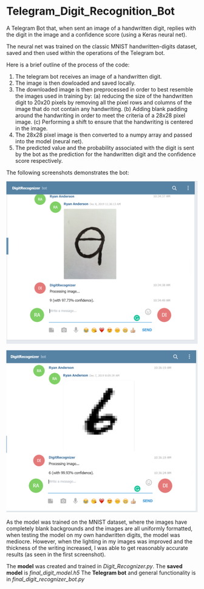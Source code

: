 # Telegram_Digit_Recognition_Bot
A Telegram Bot that, when sent an image of a handwritten digit, replies with the digit in the image and a confidence score (using a Keras neural net).

The neural net was trained on the classic MNIST handwritten-digits dataset, saved and then used within the operations of the Telegram bot.

Here is a brief outline of the process of the code:

1. The telegram bot receives an image of a handwritten digit.
2. The image is then dowloaded and saved locally.
3. The downloaded image is then preprocessed in order to best resemble the images used in training by: (a) reducing the size of the handwritten digit to 20x20 pixels by removing all the pixel rows and columns of the image that do not contain any handwriting. (b) Adding blank padding around the handwriting in order to meet the criteria of a 28x28 pixel image. (c) Performing a shift to ensure that the handwriting is centered in the image.
4. The 28x28 pixel image is then converted to a numpy array and passed into the model (neural net).
5. The predicted value and the probability associated with the digit is sent by the bot as the prediction for the handwritten digit and the confidence score respectively.

The following screenshots demonstrates the bot:

![alt text](https://github.com/ANDRYA005/Telegram_Digit_Recognition_Bot/blob/master/Screenshot_for_GitHub.PNG)

![alt text](https://github.com/ANDRYA005/Telegram_Digit_Recognition_Bot/blob/master/Screenshot_for_GitHub(2).PNG)


As the model was trained on the MNIST dataset, where the images have completely blank backgrounds and the images are all uniformly formatted, when testing the model on my own handwritten digits, the model was mediocre. However, when the lighting in my images was improved and the thickness of the writing increased, I was able to get reasonably accurate results (as seen in the first screenshot).

The **model** was created and trained in *Digit_Recognizer.py*.
The **saved model** is *final_digit_model.h5*
The **Telegram bot** and general functionality is in *final_digit_recognizer_bot.py*
